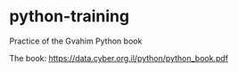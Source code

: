 # python-training
Practice of the Gvahim Python book 

The book: https://data.cyber.org.il/python/python_book.pdf
